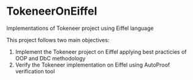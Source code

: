# TokeneerOnEiffel
Implementations of Tokeneer project using Eiffel language

This project follows two main objectives:
1) Implement the Tokeneer project on Eiffel applying best practicies of OOP and DbC methodology
2) Verify the Tokeneer implementation on Eiffel using AutoProof verification tool
